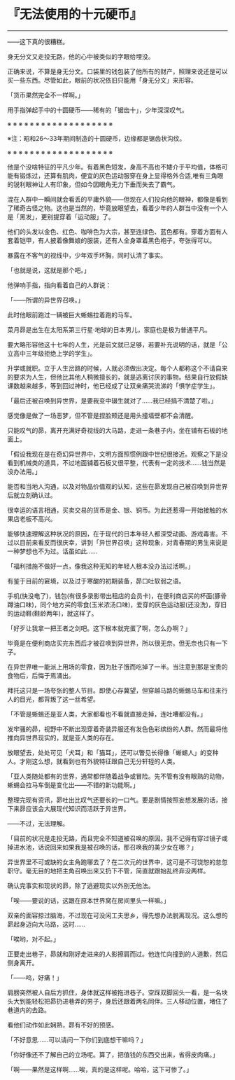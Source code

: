 # 『无法使用的十元硬币』

------

——这下真的很糟糕。

身无分文又走投无路，他的心中被类似的字眼给埋没。

正确来说，不算是身无分文。口袋里的钱包装了他所有的财产，照理来说还是可以买一些东西。尽管如此，眼前的状况依旧只能用「身无分文」来形容。

「货币果然完全不一样啊。」

用手指弹起手中的十圆硬币——稀有的「锯齿十」，少年深深叹气。

※ ※ ※ ※ ※ ※ ※ ※ ※ ※ ※ ※ ※ ※ ※ ※ ※ ※ ※

※注：昭和26～33年期间制造的十圆硬币，边缘都是锯齿状沟纹。

※ ※ ※ ※ ※ ※ ※ ※ ※ ※ ※ ※ ※ ※ ※ ※ ※ ※ ※

他是个没啥特征的平凡少年。有着黑色短发，身高不高也不矮介于平均值，体格可能有锻炼过，还算有肌肉，便宜的灰色运动服穿在身上显得格外合适,唯有三角眼的锐利眼神让人有印象，但如今因眼角无力下垂而失去了霸气。

混在人群中一瞬间就会看丢的平庸外貌——但现在人们投向他的眼神，都像是看到了稀奇古怪之物。这也是当然的，毕竟放眼望去，看着少年的人群当中没有一个人是「黑发」，更别提穿着「运动服」了。

他们的头发以金色、红色、咖啡色为大宗，甚至连绿色、蓝色都有。穿着方面有人套着铠甲，有人披着像舞娘的服装，还有人全身罩着黑色袍子，夸张得可以。

暴露在不客气的视线中，少年双手环胸，同时认清了事实。

「也就是说，这就是那个吧。」

他弹响手指，指向看着自己的人群说：

「——所谓的异世界召唤。」

此时他眼前跑过一辆被巨大蜥蜴拉着跑的马车。

菜月昴是出生在太阳系第三行星·地球的日本男儿，家庭也是极为普通平凡。

要大略形容他这十七年的人生，光是前文就已足够，若要补充说明的话，就是「公立高中三年级拒绝上学的学生」。

升学或就职。立于人生岔路的时候，人就必须做出决定。每个人都称这个不请自来的要求为人生，但他比其他人稍微擅长的，就是逃离讨厌的事物。结果自行放假缺课数越来越多，等到回过神时，他已经成了让双亲痛哭流涕的「惧学症学生」。

「最后还被召唤到异世界，是要我变中辍生就对了……我已经搞不清楚了啦。」

感觉像是做了一场恶梦，但不管是捏脸颊还是用头撞墙壁都不会清醒。

只能叹气的昴，离开充满好奇视线的大马路，走进一条巷子内，坐在铺有石板的地面上。

「假设我现在是在奇幻异世界中，文明方面照惯例跟中世纪很接近。观察之下是没看到机械类的道具，不过地面铺着石板又很平整，代表有一定的技术……钱当然是没办法用。」

能否和当地人沟通，以及对物品价值观的认知，这些在昴发现自己被召唤到异世界后就立刻确认过。

很幸运的语言相通，买卖交易的货币是金、银、铜币。为此还惹得一开始接触的水果店老板不高兴。

能够快速理解这种状况的原因，在于现代的日本年轻人都深受动画、游戏毒害。不过以目前来看反而很庆幸，讲到「异世界召唤」这种现象，对青春期的男生来说是一种梦想也不为过。话虽如此……

「福利措施不做好一点，像我这种无知的年轻人根本没办法过活啊。」

有鉴于目前的窘境，以及过于寒酸的初期装备，昴口吐软弱之语。

手机(快没电了)，钱包(有很多录影带出租店的会员卡)，在便利商店买的杯面(豚骨蹲油口味)，同个地方买的零食(玉米浓汤口味)，爱穿的灰色运动服(还没洗)，穿旧的运动鞋(鞋龄两年)，就这样了。

「好歹让我拿一把王者之剑吧。这下根本就完蛋了啊，怎么办啊？」

毕竟是在便利商店买完东西后才被召唤到异世界，所以很无奈。但无奈也只有一下子。

在异世界唯一能派上用场的零食，因为肚子饿而吃掉了一半。当注意到那是宝贵的食物后，后悔于焉涌出。

拜托这只是一场夸张的整人节目。即使心存冀望，但穿越马路的蜥蜴马车和往来行人的目光，都背叛了这一丝希望。

「不管是蜥蜴还是亚人类，大家都看也不看就直接走掉，连吐嘈都没有。」

发牢骚的昴，视野中不断出现穿着奇装异服还有发色色彩缤纷的人群。然而最将他推向异世界现实的，就是亚人类的存在。

放眼望去，处处可见「犬耳」和「猫耳」，还可以瞥见长得像「蜥蜴人」的变种人。才刚这么想，就看到也有外貌特征跟自己无分轩轾的人类。

「亚人类随处都有的世界，通常都伴随着战争或冒险。先不管有没有眼熟的动物，蜥蜴会拉马车倒是变化出——不错的新功能啊。」

整理完现有资讯，昴吐出比叹气还要长的一口气。要是剧情按照妄想发展的话，接下来昴应该会大展现代知识而活跃于异世界。

——不过，无法理解。

「目前的状况是走投无路，而且完全不知道被召唤的原因。我不记得有穿过镜子或掉进水池，话说回来如果我是被召唤的话，那召唤我的美少女在哪？」

异世界里不可或缺的女主角跑哪去了？在二次元的世界中，这可是不可饶恕的怠忽职守。毫无目的地把主角召唤出来又扔下不管，简直就跟始乱终弃没两样。

确认完事实和现状的昴，除了逃避现实以外别无他法。

「唉——要说的话，这跟在原本世界窝在房间里头一样嘛。」

双亲的面容掠过脑海，不过现在可没闲工夫思乡，得先想办法脱离现况。这么想的昴起身迈向大马路，这时……

「唉哟，对不起。」

正要走出巷子，昴就和刚好走进来的人影擦肩而过。他连忙向撞到的人道歉，然后侧身离开。

「——呜，好痛！」

肩膀突然被人自后方抓住，身体就这样被拖进巷子。空踩双脚回头一看，是一名块头大到能轻松把昴扔进巷弄的男子，身后还跟着两名同伴。三人移动位置，堵住了巷道内的去路。

看他们动作如此娴熟，昴有不好的预感。

「不好意思……可以请问一下你们到底想干嘛吗？」

「你好像还不了解自己的立场呢。算了，把值钱的东西交出来，省得皮肉痛。」

「啊——果然是这样啊……唉，真的是这样呢。哈哈，这下可惨了。」

